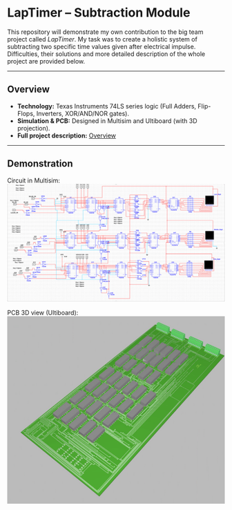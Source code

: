 # LapTimer – Subtraction Module

This repository will demonstrate my own contribution to the big team project called *LapTimer*. My task was to create a holistic system of subtracting two specific time values given after electrical impulse. Difficulties, their solutions and more detailed description of the whole project are provided below.

---

## Overview
- **Technology:** Texas Instruments 74LS series logic (Full Adders, Flip-Flops, Inverters, XOR/AND/NOR gates).
- **Simulation & PCB:** Designed in Multisim and Ultiboard (with 3D projection).
- **Full project description:** [Overview](docs/overview.md)

---

## Demonstration
Circuit in Multisim:  
![](images/circuit_multisim.png)

PCB 3D view (Ultiboard):  
![](images/pcb_3d.png)
